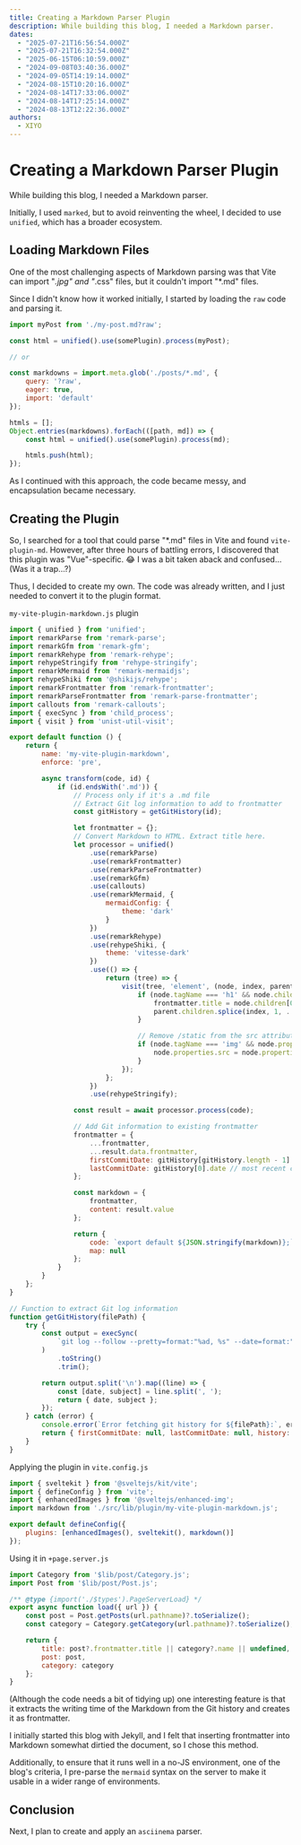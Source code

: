 ```yaml
---
title: Creating a Markdown Parser Plugin
description: While building this blog, I needed a Markdown parser.
dates:
  - "2025-07-21T16:56:54.000Z"
  - "2025-07-21T16:32:54.000Z"
  - "2025-06-15T06:10:59.000Z"
  - "2024-09-08T03:40:36.000Z"
  - "2024-09-05T14:19:14.000Z"
  - "2024-08-15T10:20:16.000Z"
  - "2024-08-14T17:33:06.000Z"
  - "2024-08-14T17:25:14.000Z"
  - "2024-08-13T12:22:36.000Z"
authors:
  - XIYO
---
```

# Creating a Markdown Parser Plugin

While building this blog, I needed a Markdown parser.

Initially, I used `marked`, but to avoid reinventing the wheel, I decided to use `unified`, which has a broader ecosystem.

## Loading Markdown Files

One of the most challenging aspects of Markdown parsing was that Vite can import "*.jpg" and "*.css" files, but it couldn't import "*.md" files.

Since I didn't know how it worked initially, I started by loading the `raw` code and parsing it.

```js
import myPost from './my-post.md?raw';

const html = unified().use(somePlugin).process(myPost);

// or

const markdowns = import.meta.glob('./posts/*.md', {
	query: '?raw',
	eager: true,
	import: 'default'
});

htmls = [];
Object.entries(markdowns).forEach(([path, md]) => {
	const html = unified().use(somePlugin).process(md);

	htmls.push(html);
});
```

As I continued with this approach, the code became messy, and encapsulation became necessary.

## Creating the Plugin

So, I searched for a tool that could parse "*.md" files in Vite and found `vite-plugin-md`. However, after three hours of battling errors, I discovered that this plugin was "Vue"-specific. 😂 I was a bit taken aback and confused... (Was it a trap...?)

Thus, I decided to create my own. The code was already written, and I just needed to convert it to the plugin format.

`my-vite-plugin-markdown.js` plugin

```js
import { unified } from 'unified';
import remarkParse from 'remark-parse';
import remarkGfm from 'remark-gfm';
import remarkRehype from 'remark-rehype';
import rehypeStringify from 'rehype-stringify';
import remarkMermaid from 'remark-mermaidjs';
import rehypeShiki from '@shikijs/rehype';
import remarkFrontmatter from 'remark-frontmatter';
import remarkParseFrontmatter from 'remark-parse-frontmatter';
import callouts from 'remark-callouts';
import { execSync } from 'child_process';
import { visit } from 'unist-util-visit';

export default function () {
	return {
		name: 'my-vite-plugin-markdown',
		enforce: 'pre',

		async transform(code, id) {
			if (id.endsWith('.md')) {
				// Process only if it's a .md file
				// Extract Git log information to add to frontmatter
				const gitHistory = getGitHistory(id);

				let frontmatter = {};
				// Convert Markdown to HTML. Extract title here.
				let processor = unified()
					.use(remarkParse)
					.use(remarkFrontmatter)
					.use(remarkParseFrontmatter)
					.use(remarkGfm)
					.use(callouts)
					.use(remarkMermaid, {
						mermaidConfig: {
							theme: 'dark'
						}
					})
					.use(remarkRehype)
					.use(rehypeShiki, {
						theme: 'vitesse-dark'
					})
					.use(() => {
						return (tree) => {
							visit(tree, 'element', (node, index, parent) => {
								if (node.tagName === 'h1' && node.children && node.children.length > 0) {
									frontmatter.title = node.children[0].value || '';
									parent.children.splice(index, 1, ...node.children);
								}

								// Remove /static from the src attribute of image tags
								if (node.tagName === 'img' && node.properties && node.properties.src) {
									node.properties.src = node.properties.src.replace(/^\/static/, '');
								}
							});
						};
					})
					.use(rehypeStringify);

				const result = await processor.process(code);

				// Add Git information to existing frontmatter
				frontmatter = {
					...frontmatter,
					...result.data.frontmatter,
					firstCommitDate: gitHistory[gitHistory.length - 1].date, // oldest commit
					lastCommitDate: gitHistory[0].date // most recent commit
				};

				const markdown = {
					frontmatter,
					content: result.value
				};

				return {
					code: `export default ${JSON.stringify(markdown)};`,
					map: null
				};
			}
		}
	};
}

// Function to extract Git log information
function getGitHistory(filePath) {
	try {
		const output = execSync(
			`git log --follow --pretty=format:"%ad, %s" --date=format:"%Y-%m-%dT%H:%M%z" "${filePath}"`
		)
			.toString()
			.trim();

		return output.split('\n').map((line) => {
			const [date, subject] = line.split(', ');
			return { date, subject };
		});
	} catch (error) {
		console.error(`Error fetching git history for ${filePath}:`, error);
		return { firstCommitDate: null, lastCommitDate: null, history: [] };
	}
}
```

Applying the plugin in `vite.config.js`

```js
import { sveltekit } from '@sveltejs/kit/vite';
import { defineConfig } from 'vite';
import { enhancedImages } from '@sveltejs/enhanced-img';
import markdown from './src/lib/plugin/my-vite-plugin-markdown.js';

export default defineConfig({
	plugins: [enhancedImages(), sveltekit(), markdown()]
});
```

Using it in `+page.server.js`

```js
import Category from '$lib/post/Category.js';
import Post from '$lib/post/Post.js';

/** @type {import('./$types').PageServerLoad} */
export async function load({ url }) {
	const post = Post.getPosts(url.pathname)?.toSerialize();
	const category = Category.getCategory(url.pathname)?.toSerialize();

	return {
		title: post?.frontmatter.title || category?.name || undefined,
		post: post,
		category: category
	};
}
```

(Although the code needs a bit of tidying up) one interesting feature is that it extracts the writing time of the Markdown from the Git history and creates it as frontmatter.

I initially started this blog with Jekyll, and I felt that inserting frontmatter into Markdown somewhat dirtied the document, so I chose this method.

Additionally, to ensure that it runs well in a no-JS environment, one of the blog's criteria, I pre-parse the `mermaid` syntax on the server to make it usable in a wider range of environments.

## Conclusion

Next, I plan to create and apply an `asciinema` parser.

